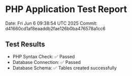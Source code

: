 # PHP Application Test Report
Date: Fri Jun  6 09:38:54 UTC 2025
Commit: d41660cd1af8eaaddb2fae126b0ba476578a1cc6

## Test Results
- PHP Syntax Check: ✅ Passed
- Database Connection: ✅ Passed
- Database Schema: ✅ Tables created successfully
